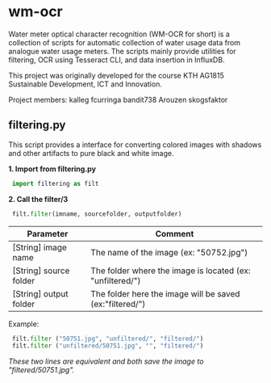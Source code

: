 # wm-ocr
Water meter optical character recognition (WM-OCR for short) is a collection 
of scripts for automatic collection of water usage data from analogue water
usage meters. The scripts mainly provide utilities for filtering, OCR using 
Tesseract CLI, and data insertion in InfluxDB. 

This project was originally developed for the course KTH AG1815 Sustainable 
Development, ICT and Innovation.

Project members:
	kalleg
	fcurringa
	bandit738
	Arouzen
	skogsfaktor

## filtering.py
This script provides a interface for converting colored images with shadows 
and other artifacts to pure black and white image. 

**1. Import from filtering.py**

```python
 import filtering as filt
```

**2. Call the filter/3**

```python
 filt.filter(imname, sourcefolder, outputfolder)
```

Parameter              | Comment
---------------------- | ------------------------------------------------------
[String] image name    | The name of the image (ex: "50752.jpg")
[String] source folder | The folder where the image is located (ex: "unfiltered/")
[String] output folder | The folder here the image will be saved (ex:"filtered/")

Example:

```python
 filt.filter ("50751.jpg", "unfiltered/", "filtered/")
 filt.filter ("unfiltered/50751.jpg", "", "filtered/")
```

*These two lines are equivalent and both save the image to "filtered/50751.jpg".*
